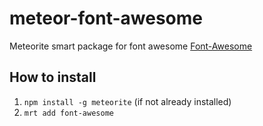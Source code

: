 meteor-font-awesome
===================

Meteorite smart package for font awesome
[Font-Awesome](http://fortawesome.github.com/Font-Awesome/)

## How to install
1. `npm install -g meteorite` (if not already installed)
2. `mrt add font-awesome`
